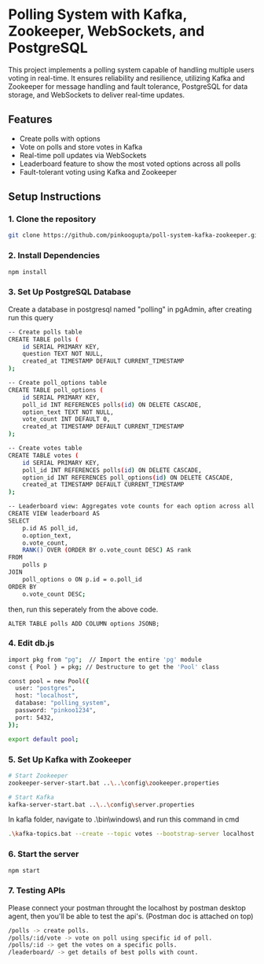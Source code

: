 # Polling System with Kafka, Zookeeper, WebSockets, and PostgreSQL

This project implements a polling system capable of handling multiple users voting in real-time. It ensures reliability and resilience, utilizing Kafka and Zookeeper for message handling and fault tolerance, PostgreSQL for data storage, and WebSockets to deliver real-time updates.

## Features

- Create polls with options
- Vote on polls and store votes in Kafka
- Real-time poll updates via WebSockets
- Leaderboard feature to show the most voted options across all polls
- Fault-tolerant voting using Kafka and Zookeeper

## Setup Instructions

### 1. Clone the repository

```bash
git clone https://github.com/pinkoogupta/poll-system-kafka-zookeeper.git
```
### 2. Install Dependencies

```bash
npm install
```
### 3. Set Up PostgreSQL Database
Create a database in postgresql named "polling" in pgAdmin, after creating run this query
```bash
-- Create polls table
CREATE TABLE polls (
    id SERIAL PRIMARY KEY,
    question TEXT NOT NULL,
    created_at TIMESTAMP DEFAULT CURRENT_TIMESTAMP
);

-- Create poll_options table
CREATE TABLE poll_options (
    id SERIAL PRIMARY KEY,
    poll_id INT REFERENCES polls(id) ON DELETE CASCADE,
    option_text TEXT NOT NULL,
    vote_count INT DEFAULT 0,
    created_at TIMESTAMP DEFAULT CURRENT_TIMESTAMP
);

-- Create votes table
CREATE TABLE votes (
    id SERIAL PRIMARY KEY,
    poll_id INT REFERENCES polls(id) ON DELETE CASCADE,
    option_id INT REFERENCES poll_options(id) ON DELETE CASCADE,
    created_at TIMESTAMP DEFAULT CURRENT_TIMESTAMP
);

-- Leaderboard view: Aggregates vote counts for each option across all polls
CREATE VIEW leaderboard AS
SELECT 
    p.id AS poll_id,
    o.option_text,
    o.vote_count,
    RANK() OVER (ORDER BY o.vote_count DESC) AS rank
FROM 
    polls p
JOIN 
    poll_options o ON p.id = o.poll_id
ORDER BY 
    o.vote_count DESC;
```
then, run this seperately from the above code.
```
ALTER TABLE polls ADD COLUMN options JSONB;
```
### 4. Edit db.js

```bash
import pkg from "pg";  // Import the entire 'pg' module
const { Pool } = pkg; // Destructure to get the 'Pool' class

const pool = new Pool({
  user: "postgres",
  host: "localhost",
  database: "polling_system",
  password: "pinkoo1234",
  port: 5432,
});

export default pool;

```
### 5. Set Up Kafka with Zookeeper
```bash
# Start Zookeeper
zookeeper-server-start.bat ..\..\config\zookeeper.properties

# Start Kafka
kafka-server-start.bat ..\..\config\server.properties

```
In kafla folder, navigate to .\bin\windows\ and run this command in cmd 
```bash
.\kafka-topics.bat --create --topic votes --bootstrap-server localhost:9092 --partitions 3 --replication-factor 1
```
### 6. Start the server
```bash
npm start
```
### 7. Testing APIs
Please connect your postman throught the localhost by postman desktop agent, then you'll be able to test the api's. (Postman doc is attached on top)
```bash
/polls -> create polls.
/polls/:id/vote -> vote on poll using specific id of poll.
/polls/:id -> get the votes on a specific polls.
/leaderboard/ -> get details of best polls with count.
```
